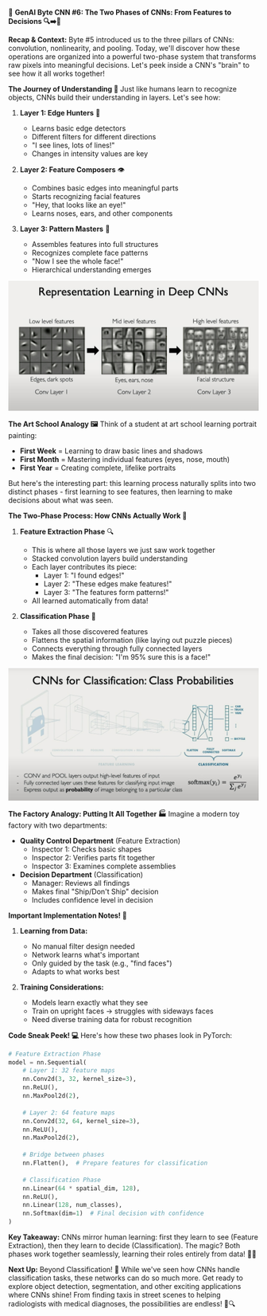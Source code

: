 🧠 **GenAI Byte CNN #6: The Two Phases of CNNs: From Features to Decisions 🔍➡️🎯**

**Recap & Context:** Byte #5 introduced us to the three pillars of CNNs: convolution, nonlinearity, and pooling. Today, we'll discover how these operations are organized into a powerful two-phase system that transforms raw pixels into meaningful decisions. Let's peek inside a CNN's "brain" to see how it all works together!

**The Journey of Understanding 🎨**
Just like humans learn to recognize objects, CNNs build their understanding in layers. Let's see how:

1. **Layer 1: Edge Hunters** 📏
   - Learns basic edge detectors
   - Different filters for different directions
   - "I see lines, lots of lines!"
   - Changes in intensity values are key

2. **Layer 2: Feature Composers** 👁️
   - Combines basic edges into meaningful parts
   - Starts recognizing facial features
   - "Hey, that looks like an eye!"
   - Learns noses, ears, and other components

3. **Layer 3: Pattern Masters** 👤
   - Assembles features into full structures
   - Recognizes complete face patterns
   - "Now I see the whole face!"
   - Hierarchical understanding emerges

![06-filter-visualization.jpg](./assets/06-filter-visualization.jpg)

**The Art School Analogy 🖼️**
Think of a student at art school learning portrait painting:
- **First Week** = Learning to draw basic lines and shadows
- **First Month** = Mastering individual features (eyes, nose, mouth)
- **First Year** = Creating complete, lifelike portraits

But here's the interesting part: this learning process naturally splits into two distinct phases - first learning to see features, then learning to make decisions about what was seen.

**The Two-Phase Process: How CNNs Actually Work 🔄**

1. **Feature Extraction Phase** 🔍
   - This is where all those layers we just saw work together
   - Stacked convolution layers build understanding
   - Each layer contributes its piece:
     * Layer 1: "I found edges!"
     * Layer 2: "These edges make features!"
     * Layer 3: "The features form patterns!"
   - All learned automatically from data!

2. **Classification Phase** 🎯
   - Takes all those discovered features
   - Flattens the spatial information (like laying out puzzle pieces)
   - Connects everything through fully connected layers
   - Makes the final decision: "I'm 95% sure this is a face!"

![06-cnn-classification.jpg](./assets/06-cnn-classification.jpg)

**The Factory Analogy: Putting It All Together 🏭**
Imagine a modern toy factory with two departments:
- **Quality Control Department** (Feature Extraction)
   - Inspector 1: Checks basic shapes
   - Inspector 2: Verifies parts fit together
   - Inspector 3: Examines complete assemblies
- **Decision Department** (Classification)
   - Manager: Reviews all findings
   - Makes final "Ship/Don't Ship" decision
   - Includes confidence level in decision

**Important Implementation Notes! 📝**
1. **Learning from Data:**
   - No manual filter design needed
   - Network learns what's important
   - Only guided by the task (e.g., "find faces")
   - Adapts to what works best

2. **Training Considerations:**
   - Models learn exactly what they see
   - Train on upright faces → struggles with sideways faces
   - Need diverse training data for robust recognition

**Code Sneak Peek! 💻**
Here's how these two phases look in PyTorch:
```python
# Feature Extraction Phase
model = nn.Sequential(
    # Layer 1: 32 feature maps
    nn.Conv2d(3, 32, kernel_size=3),
    nn.ReLU(),
    nn.MaxPool2d(2),
    
    # Layer 2: 64 feature maps
    nn.Conv2d(32, 64, kernel_size=3),
    nn.ReLU(),
    nn.MaxPool2d(2),
    
    # Bridge between phases
    nn.Flatten(),  # Prepare features for classification
    
    # Classification Phase
    nn.Linear(64 * spatial_dim, 128),
    nn.ReLU(),
    nn.Linear(128, num_classes),
    nn.Softmax(dim=1)  # Final decision with confidence
)
```

**Key Takeaway:**
CNNs mirror human learning: first they learn to see (Feature Extraction), then they learn to decide (Classification). The magic? Both phases work together seamlessly, learning their roles entirely from data! 🎨✨

**Next Up:** Beyond Classification! 🚀 While we've seen how CNNs handle classification tasks, these networks can do so much more. Get ready to explore object detection, segmentation, and other exciting applications where CNNs shine! From finding taxis in street scenes to helping radiologists with medical diagnoses, the possibilities are endless! 🎯🔍 